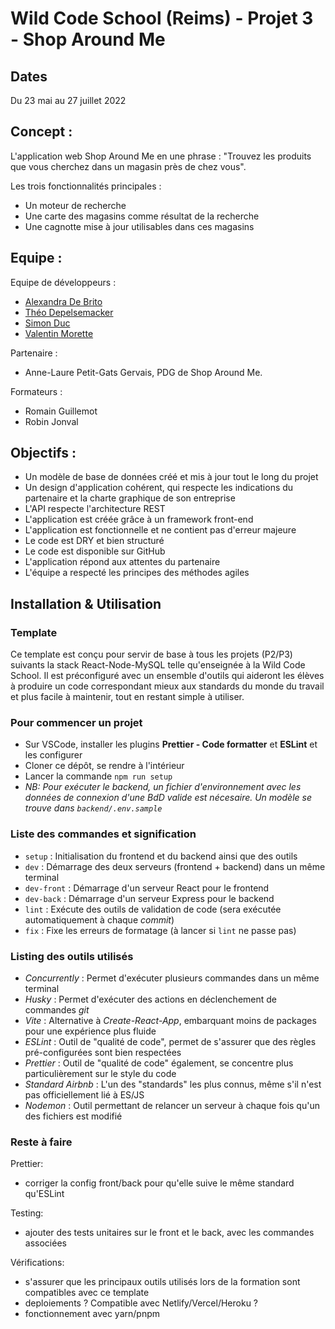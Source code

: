 # Wild Code School (Reims) - Projet 3 - Shop Around Me

## Dates

Du 23 mai au 27 juillet 2022

## Concept :

L'application web Shop Around Me en une phrase : "Trouvez les produits que vous cherchez dans un magasin près de chez vous".

Les trois fonctionnalités principales :
- Un moteur de recherche
- Une carte des magasins comme résultat de la recherche
- Une cagnotte mise à jour utilisables dans ces magasins

## Equipe :

Equipe de développeurs :
- [Alexandra De Brito](https://github.com/Alexandra-Rdrgs "Alexandra De Brito")
- [Théo Depelsemacker](https://github.com/theoDep "Théo Depelsemacker")
- [Simon Duc](https://github.com/Simon-Duc "Simon Duc")
- [Valentin Morette](https://github.com/Valentin-Morette "Valentin Morette")

Partenaire :
- Anne-Laure Petit-Gats Gervais, PDG de Shop Around Me.

Formateurs :
- Romain Guillemot
- Robin Jonval

## Objectifs :

- Un modèle de base de données créé et mis à jour tout le long du projet
- Un design d'application cohérent, qui respecte les indications du partenaire et la charte graphique de son entreprise
- L'API respecte l'architecture REST
- L'application est créée grâce à un framework front-end
- L'application est fonctionnelle et ne contient pas d'erreur majeure
- Le code est DRY et bien structuré
- Le code est disponible sur GitHub
- L'application répond aux attentes du partenaire
- L'équipe a respecté les principes des méthodes agiles

## Installation & Utilisation

### Template

Ce template est conçu pour servir de base à tous les projets (P2/P3) suivants la stack React-Node-MySQL telle qu'enseignée à la Wild Code School. Il est préconfiguré avec un ensemble d'outils qui aideront les élèves à produire un code correspondant mieux aux standards du monde du travail et plus facile à maintenir, tout en restant simple à utiliser.

### Pour commencer un projet

- Sur VSCode, installer les plugins **Prettier - Code formatter** et **ESLint** et les configurer
- Cloner ce dépôt, se rendre à l'intérieur
- Lancer la commande `npm run setup`
- _NB: Pour exécuter le backend, un fichier d'environnement avec les données de connexion d'une BdD valide est nécesaire. Un modèle se trouve dans `backend/.env.sample`_

### Liste des commandes et signification

- `setup` : Initialisation du frontend et du backend ainsi que des outils
- `dev` : Démarrage des deux serveurs (frontend + backend) dans un même terminal
- `dev-front` : Démarrage d'un serveur React pour le frontend
- `dev-back` : Démarrage d'un serveur Express pour le backend
- `lint` : Exécute des outils de validation de code (sera exécutée automatiquement à chaque _commit_)
- `fix` : Fixe les erreurs de formatage (à lancer si `lint` ne passe pas)

### Listing des outils utilisés

- _Concurrently_ : Permet d'exécuter plusieurs commandes dans un même terminal
- _Husky_ : Permet d'exécuter des actions en déclenchement de commandes _git_
- _Vite_ : Alternative à _Create-React-App_, embarquant moins de packages pour une expérience plus fluide
- _ESLint_ : Outil de "qualité de code", permet de s'assurer que des règles pré-configurées sont bien respectées
- _Prettier_ : Outil de "qualité de code" également, se concentre plus particulièrement sur le style du code
- _Standard Airbnb_ : L'un des "standards" les plus connus, même s'il n'est pas officiellement lié à ES/JS
- _Nodemon_ : Outil permettant de relancer un serveur à chaque fois qu'un des fichiers est modifié

### Reste à faire

Prettier:

- corriger la config front/back pour qu'elle suive le même standard qu'ESLint

Testing:

- ajouter des tests unitaires sur le front et le back, avec les commandes associées

Vérifications:

- s'assurer que les principaux outils utilisés lors de la formation sont compatibles avec ce template
- deploiements ? Compatible avec Netlify/Vercel/Heroku ?
- fonctionnement avec yarn/pnpm
